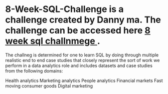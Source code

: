 # 8-Week-SQL-Challenge is a challenge created by Danny ma. The challenge can be accessed here <a href = "https://8weeksqlchallenge.com"> 8 week sql challnmege </a>.
The challneg is determined for one to learn SQL by doing through multiple realistic end to end case studies that closely represent the sort of work we perform in a data analytics role and includes datasets and case studies from the following domains:

Health analytics
Marketing analytics
People analytics
Financial markets
Fast moving consumer goods
Digital marketing

